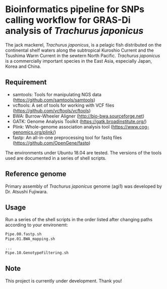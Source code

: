 # Bioinformatics pipeline for SNPs calling workflow for GRAS-Di analysis of <i>Trachurus japonicus</i>
The jack mackerel, <i>Trachurus japonicus</i>, is a pelagic fish distributed on the continental shelf waters along the subtropical Kuroshio Current and the Tsushima Warm Current in the sewtern North Pacific. <i>Trachurus japonicus</i> is a commercially important species in the East Asia, especially Japan, Korea and China.


## Requirement

* samtools: Tools for manipulating NGS data (https://github.com/samtools/samtools)
* vcftools: A set of tools for working with VCF files (https://github.com/vcftools/vcftools)
* BWA: Burrow-Wheeler Aligner (http://bio-bwa.sourceforge.net) 
* GATK: Genome Analysis Toolkit (https://gatk.broadinstitute.org/)
* Plink: Whole-genome association analysis tool (https://www.cog-genomics.org/plink/)
* fastp: An all-in-one preprocessing tool for fastq files (https://github.com/OpenGene/fastp) 

The environments under Ubuntu 18.04 are tested. The versions of the tools used are documented in a series of shell scripts.


## Reference genome
Primary assembly of <i>Trachurus japonicus</i> genome (agi1) was developed by Dr. Atsushi Fujiwara. 


## Usage
Run a series of the shell scripts in the order listed after changing paths according to your environemt:
 
```bash
Pipe.00.fastp.sh
Pipe.01.BWA_mapping.sh

...
Pipe.10.GenotypeFiltering.sh
```



## Note
This project is currently under development. Thank you!
